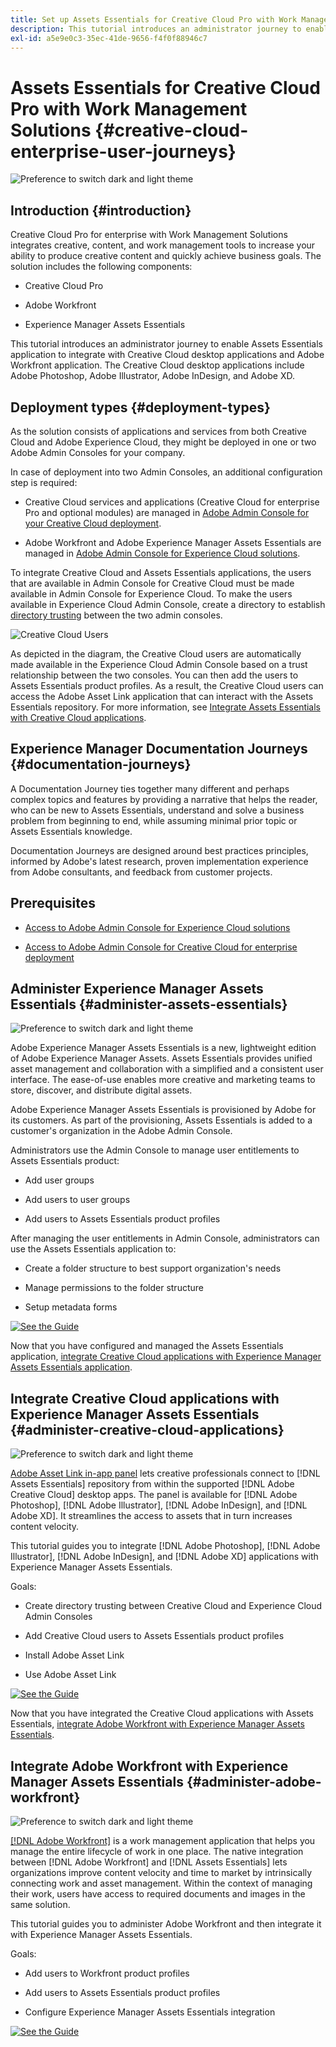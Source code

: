 ```yaml
---
title: Set up Assets Essentials for Creative Cloud Pro with Work Management Solutions
description: This tutorial introduces an administrator journey to enable Assets Essentials application to integrate with Creative Cloud desktop applications and Adobe Workfront application. The Creative Cloud desktop applications include Adobe Photoshop, Adobe Illustrator, Adobe InDesign, and Adobe XD.
exl-id: a5e9e0c3-35ec-41de-9656-f4f0f88946c7
---
```

# Assets Essentials for Creative Cloud Pro with Work Management Solutions {#creative-cloud-enterprise-user-journeys}

![Preference to switch dark and light theme](assets/cce-next-banner-landing-page.png)

## Introduction {#introduction}

Creative Cloud Pro for enterprise with Work Management Solutions integrates creative, content, and work management tools to increase your ability to produce creative content and quickly achieve business goals. The solution includes the following components:

* Creative Cloud Pro

* Adobe Workfront

* Experience Manager Assets Essentials

This tutorial introduces an administrator journey to enable Assets Essentials application to integrate with Creative Cloud desktop applications and Adobe Workfront application. The Creative Cloud desktop applications include Adobe Photoshop, Adobe Illustrator, Adobe InDesign, and Adobe XD. 

## Deployment types {#deployment-types}

As the solution consists of applications and services from both Creative Cloud and Adobe Experience Cloud, they might be deployed in one or two Adobe Admin Consoles for your company. 

In case of deployment into two Admin Consoles, an additional configuration step is required:

* Creative Cloud services and applications (Creative Cloud for enterprise Pro and optional modules) are managed in [Adobe Admin Console for your Creative Cloud deployment](https://chl-author-preview.corp.adobe.com/content/help/en/enterprise/admin-guide.html). 

* Adobe Workfront and Adobe Experience Manager Assets Essentials are managed in [Adobe Admin Console for Experience Cloud solutions](https://experienceleague.adobe.com/docs/core-services/interface/administration/admin-getting-started.html).

To integrate Creative Cloud and Assets Essentials applications, the users that are available in Admin Console for Creative Cloud must be made available in Admin Console for Experience Cloud. To make the users available in Experience Cloud Admin Console, create a directory to establish [directory trusting](https://helpx.adobe.com/enterprise/using/set-up-identity.html#directory-trusting) between the two admin consoles.

![Creative Cloud Users](assets/creative-cloud-users.svg)

As depicted in the diagram, the Creative Cloud users are automatically made available in the Experience Cloud Admin Console based on a trust relationship between the two consoles. You can then add the users to Assets Essentials product profiles. As a result, the Creative Cloud users can access the Adobe Asset Link application that can interact with the Assets Essentials repository. For more information, see [Integrate Assets Essentials with Creative Cloud applications](integrate-with-creative-cloud.md).

## Experience Manager Documentation Journeys {#documentation-journeys}

A Documentation Journey ties together many different and perhaps complex topics and features by providing a narrative that helps the reader, who can be new to  Assets Essentials, understand and solve a business problem from beginning to end, while assuming minimal prior topic or Assets Essentials knowledge.

Documentation Journeys are designed around best practices principles, informed by Adobe's latest research, proven implementation experience from Adobe consultants, and feedback from customer projects.

## Prerequisites

* [Access to Adobe Admin Console for Experience Cloud solutions](https://experienceleague.adobe.com/docs/core-services/interface/administration/admin-getting-started.html)

* [Access to Adobe Admin Console for Creative Cloud for enterprise deployment](https://helpx.adobe.com/enterprise/admin-guide.html)

## Administer Experience Manager Assets Essentials {#administer-assets-essentials}

![Preference to switch dark and light theme](assets/cce-assets.png)

Adobe Experience Manager Assets Essentials is a new, lightweight edition of Adobe Experience Manager Assets. Assets Essentials provides unified asset management and collaboration with a simplified and a consistent user interface. The ease-of-use enables more creative and marketing teams to store, discover, and distribute digital assets.

Adobe Experience Manager Assets Essentials is provisioned by Adobe for its customers. As part of the provisioning, Assets Essentials is added to a customer's organization in the Adobe Admin Console. 

Administrators use the Admin Console to manage user entitlements to Assets Essentials product:

* Add user groups

* Add users to user groups

* Add users to Assets Essentials product profiles

After managing the user entitlements in Admin Console, administrators can use the Assets Essentials application to:

* Create a folder structure to best support organization's needs

* Manage permissions to the folder structure

* Setup metadata forms

[![See the Guide](https://helpx.adobe.com/content/dam/help/en/marketing-cloud/how-to/digital-foundation/_jcr_content/main-pars/image_1250343773/see-the-guide-sm.png)](deploy-administer.md)

Now that you have configured and managed the Assets Essentials application, [integrate Creative Cloud applications with Experience Manager Assets Essentials application](integrate-with-creative-cloud.md).

## Integrate Creative Cloud applications with Experience Manager Assets Essentials {#administer-creative-cloud-applications}

![Preference to switch dark and light theme](assets/cce-creative-cloud.png)

[Adobe Asset Link in-app panel](https://www.adobe.com/creativecloud/business/enterprise/adobe-asset-link.html) lets creative professionals connect to [!DNL Assets Essentials] repository from within the supported [!DNL Adobe Creative Cloud] desktop apps. The panel is available for [!DNL Adobe Photoshop], [!DNL Adobe Illustrator], [!DNL Adobe InDesign], and [!DNL Adobe XD]. It streamlines the access to assets that in turn increases content velocity.

This tutorial guides you to integrate [!DNL Adobe Photoshop], [!DNL Adobe Illustrator], [!DNL Adobe InDesign], and [!DNL Adobe XD] applications with Experience Manager Assets Essentials.

Goals:

* Create directory trusting between Creative Cloud and Experience Cloud Admin Consoles

* Add Creative Cloud users to Assets Essentials product profiles

* Install Adobe Asset Link

* Use Adobe Asset Link

[![See the Guide](https://helpx.adobe.com/content/dam/help/en/marketing-cloud/how-to/digital-foundation/_jcr_content/main-pars/image_1250343773/see-the-guide-sm.png)](integrate-with-creative-cloud.md)

Now that you have integrated the Creative Cloud applications with Assets Essentials, [integrate Adobe Workfront with Experience Manager Assets Essentials](integrate-with-workfront.md).

## Integrate Adobe Workfront with Experience Manager Assets Essentials {#administer-adobe-workfront}

![Preference to switch dark and light theme](assets/cce-workfront.png)

[[!DNL Adobe Workfront]](https://www.workfront.com/) is a work management application that helps you manage the entire lifecycle of work in one place. The native integration between [!DNL Adobe Workfront] and [!DNL Assets Essentials] lets organizations improve content velocity and time to market by intrinsically connecting work and asset management. Within the context of managing their work, users have access to required documents and images in the same solution.

This tutorial guides you to administer Adobe Workfront and then integrate it with Experience Manager Assets Essentials.

Goals:

* Add users to Workfront product profiles

* Add users to Assets Essentials product profiles

* Configure Experience Manager Assets Essentials integration

[![See the Guide](https://helpx.adobe.com/content/dam/help/en/marketing-cloud/how-to/digital-foundation/_jcr_content/main-pars/image_1250343773/see-the-guide-sm.png)](integrate-with-workfront.md)
